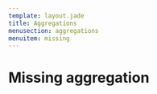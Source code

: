 ```yaml
---
template: layout.jade
title: Aggregations
menusection: aggregations
menuitem: missing
---
```



# Missing aggregation

